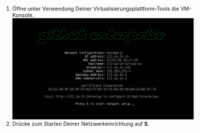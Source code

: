 1. Öffne unter Verwendung Deiner Virtualisierungsplattform-Tools die VM-Konsole. ![{{ site.data.variables.product.prodname_enterprise }}-Konsole](/assets/images/enterprise/network-configuration/virtual-machine-console.png)
2. Drücke zum Starten Deiner Netzwerkeinrichtung auf **S**.
